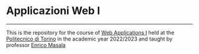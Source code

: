 # Applicazioni Web I
---
This is the repository for the course of [Web Applications I](http://media.polito.it/wordpress/classes/aw1/index.html) held at the [Politecnico di Torino](https://www.polito.it) in the academic year 2022/2023 and taught by professor [Enrico Masala](https://www.polito.it/en/staff?p=004111)